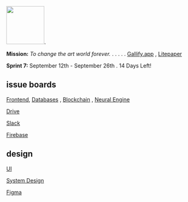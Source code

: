 
<img src="https://user-images.githubusercontent.com/51454024/129453015-b43e918e-7335-4f79-948a-d4c552978509.png" height="100" />. 

__Mission:__  *To change the art world forever.* . . . . . [Gallify.app](https://www.gallify.app/) , [Litepaper](https://www.canva.com/design/DAEgfhl5PjU/hrzMDeSBWvdyQFlguJovuQ/view?utm_content=DAEgfhl5PjU&utm_campaign=designshare&utm_medium=link&utm_source=sharebutton)

__Sprint 7:__ September 12th - September 26th . 14 Days Left!
      
## issue boards

[Frontend](https://github.com/orgs/Gallify/projects/1), [Databases](https://github.com/orgs/Gallify/projects/4) , [Blockchain](https://github.com/orgs/Gallify/projects/3) , [Neural Engine](https://github.com/orgs/Gallify/projects/5) 

[Drive](https://drive.google.com/drive/folders/1UyKb6CiN1pJHJfxkywHUzAGlFqLM_7Pe?usp=sharing)

[Slack](https://app.slack.com/client/T025Q30ABNY/)

[Firebase](https://console.firebase.google.com/project/gallify-64bbb/overview)

## design

[UI](https://www.figma.com/file/zuARCUmckmDlEHHEQvdl1B/Gallify?node-id=0%3A1)

[System Design](https://www.figma.com/file/3x3LpTRo1HNUjGDeLfeORH/Gallify---System-Design?node-id=0%3A1)

[Figma](https://www.figma.com/files/project/32547938/Team-project?fuid=963550657994127578)











